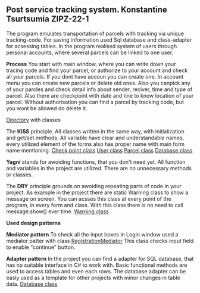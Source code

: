 ## Post service tracking system. Konstantine Tsurtsumia ZIPZ-22-1
The program emulates transportation of parcels with tracking via unique tracking-code.
For saving information used Sql database and class-adapter for acsessing tables.
In the program realised system of users through personal accounts, where several parcels can be linked to one user.

**Process**
You start with main window, where you can write down your tracing code and find your parcel, or authorize to your account and check all your parcels. If you dont have accoun you can create one. In account menu you can create new parcels or delete old ones. Also you canpick any of your parcles and check detail info about sender, reciver, time and type of parcel. Also there are checkpoint with date and tine to know location of your parcel.
Without authorisation you can find a parcel by tracking code, but you wont be allowed do delete it.

[Directory](Post/Classes) with classes

The **KISS** principle. All classes written in the same way, with initialization and get/set methods. All variable have clear and understandable names, every utilized element of the forms also has proper name with main form name mentioning.
[Check point class](Post/Classes/CheckPoint.cs)
[User class](Post/Classes/User.cs)
[Parcel class](Post/Classes/Parcel.cs)
[Database class](Post/Classes/DataBaseAdapter.cs)

**Yagni** stands for awoiding functions, that you don't need yet.
All function and variables in the project are utilized. There are no unnecessary methods or classes.

The **DRY** principle grounds on awoiding repeating parts of code in your project.
As example in the project there are static Warning class to show a message on screen. You can acsses this class at every point of the program, in every form and class.
With this class there is no need to call message.show() ever time.
[Warning class](Post/Classes/Warning.cs)


**Used design patterns**

**Mediator pattern**
To check all the input boxes in Login window used a mediator patter with class [RegistrationMediator](Post/Classes/RegistrationMediator.cs)
This class checks input field to enable "continue" button.

**Adapter pattern**
In the project you can find a adapter for SQL database, that has no suitable interface in C# to work with. Basic functional methods are used to access tables and even each rows. The database adapter can be easly used as a template for other projects with minor changes in table data. 
[Database class](Post/Classes/DataBaseAdapter.cs)
